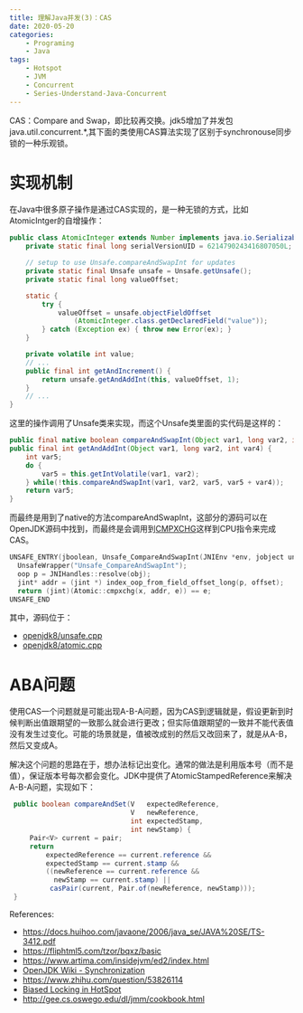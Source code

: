 ```yaml
---
title: 理解Java并发(3)：CAS
date: 2020-05-20
categories:  
    - Programing
    - Java
tags:
    - Hotspot
    - JVM
    - Concurrent
    - Series-Understand-Java-Concurrent
---
```


CAS：Compare and Swap，即比较再交换。jdk5增加了并发包java.util.concurrent.*,其下面的类使用CAS算法实现了区别于synchronouse同步锁的一种乐观锁。
<!-- more -->

# 实现机制

在Java中很多原子操作是通过CAS实现的，是一种无锁的方式，比如AtomicIntger的自增操作：

```java
public class AtomicInteger extends Number implements java.io.Serializable {
    private static final long serialVersionUID = 6214790243416807050L;

    // setup to use Unsafe.compareAndSwapInt for updates
    private static final Unsafe unsafe = Unsafe.getUnsafe();
    private static final long valueOffset;

    static {
        try {
            valueOffset = unsafe.objectFieldOffset
                (AtomicInteger.class.getDeclaredField("value"));
        } catch (Exception ex) { throw new Error(ex); }
    }

    private volatile int value;
    // ...
    public final int getAndIncrement() {
        return unsafe.getAndAddInt(this, valueOffset, 1);
    }
    // ...
}

```
这里的操作调用了Unsafe类来实现，而这个Unsafe类里面的实代码是这样的：

```java
public final native boolean compareAndSwapInt(Object var1, long var2, int var4, int var5);
public final int getAndAddInt(Object var1, long var2, int var4) {
    int var5;
    do {
        var5 = this.getIntVolatile(var1, var2);
    } while(!this.compareAndSwapInt(var1, var2, var5, var5 + var4));
    return var5;
}
```

而最终是用到了native的方法compareAndSwapInt，这部分的源码可以在OpenJDK源码中找到，而最终是会调用到[CMPXCHG](https://www.felixcloutier.com/x86/cmpxchg)这样到CPU指令来完成CAS。

```c++
UNSAFE_ENTRY(jboolean, Unsafe_CompareAndSwapInt(JNIEnv *env, jobject unsafe, jobject obj, jlong offset, jint e, jint x))
  UnsafeWrapper("Unsafe_CompareAndSwapInt");
  oop p = JNIHandles::resolve(obj);
  jint* addr = (jint *) index_oop_from_field_offset_long(p, offset);
  return (jint)(Atomic::cmpxchg(x, addr, e)) == e;
UNSAFE_END
```

其中，源码位于：

* [openjdk8/unsafe.cpp](http://hg.openjdk.java.net/jdk8/jdk8/hotspot/file/tip/src/share/vm/prims/unsafe.cpp)
* [openjdk8/atomic.cpp](http://hg.openjdk.java.net/jdk8/jdk8/hotspot/file/tip/src/share/vm/runtime/atomic.cpp)

# ABA问题

使用CAS一个问题就是可能出现A-B-A问题，因为CAS到逻辑就是，假设更新到时候判断出值跟期望的一致那么就会进行更改；但实际值跟期望的一致并不能代表值没有发生过变化。可能的场景就是，值被改成别的然后又改回来了，就是从A-B，然后又变成A。

解决这个问题的思路在于，想办法标记出变化。通常的做法是利用版本号（而不是值），保证版本号每次都会变化。JDK中提供了AtomicStampedReference来解决A-B-A问题，实现如下：

```java
 public boolean compareAndSet(V   expectedReference,
                              V   newReference,
                              int expectedStamp,
                              int newStamp) {
     Pair<V> current = pair;
     return
         expectedReference == current.reference &&
         expectedStamp == current.stamp &&
         ((newReference == current.reference &&
           newStamp == current.stamp) ||
          casPair(current, Pair.of(newReference, newStamp)));
 }
```

References:

* https://docs.huihoo.com/javaone/2006/java_se/JAVA%20SE/TS-3412.pdf
* https://fliphtml5.com/tzor/bqxz/basic
* https://www.artima.com/insidejvm/ed2/index.html
* [OpenJDK Wiki - Synchronization](https://wiki.openjdk.java.net/display/HotSpot/Synchronization)
* https://www.zhihu.com/question/53826114
* [Biased Locking in HotSpot](https://blogs.oracle.com/dave/biased-locking-in-hotspot)
* http://gee.cs.oswego.edu/dl/jmm/cookbook.html